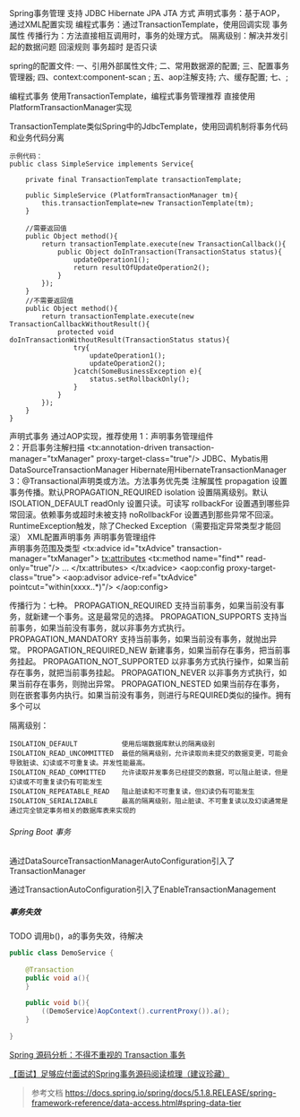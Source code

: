 
Spring事务管理
	支持
		JDBC
		Hibernate
		JPA
		JTA
	方式
		声明式事务：基于AOP，通过XML配置实现
		编程式事务：通过TransactionTemplate，使用回调实现
	事务属性
		传播行为：方法直接相互调用时，事务的处理方式。
		隔离级别：解决并发引起的数据问题
		回滚规则
		事务超时
		是否只读

	
spring的配置文件:
	一、引用外部属性文件;
	二、常用数据源的配置;
	三、配置事务管理器;
	四、context:component-scan
		<!-- 对包中的所有类进行扫描，以完成Bean创建和自动依赖注入的功能 -->;
	五、aop注解支持;
	六、缓存配置;
	七、<!-- Spring、MyBatis的整合，需要在 Spring 应用上下文中定义至少两样东西：一个SqlSessionFactory和至少一个数据映射器类（UserMapper->iocContext.xml）。 -->;

	
编程式事务
	使用TransactionTemplate，编程式事务管理推荐
	直接使用PlatformTransactionManager实现
	
TransactionTemplate类似Spring中的JdbcTemplate，使用回调机制将事务代码和业务代码分离

	示例代码：
	public class SimpleService implements Service{
	
		private final TransactionTemplate transactionTemplate;
		
		public SimpleService (PlatformTransactionManager tm){
			this.transactionTemplate=new TransactionTemplate(tm);
		}
		
		//需要返回值
		public Object method(){
			return transactionTemplate.execute(new TransactionCallback(){
				public Object doInTransaction(TransactionStatus status){
					updateOperation1();
					return resultOfUpdateOperation2();
				}
			});
		}
		//不需要返回值
		public Object method(){
			return transactionTemplate.execute(new TransactionCallbackWithoutResult(){
				protected void doInTransactionWithoutResult(TransactionStatus status){
					try{
						updateOperation1();
						updateOperation2();
					}catch(SomeBusinessException e){
						status.setRollbackOnly();
					}
				}
			});
		}
	}
	
	
声明式事务
	通过AOP实现，推荐使用
	1：声明事务管理组件	
		<bean id="txManager" class="org.springframework.jdbc.datasource.DataSourceTransactionManager">
			<property name="dataSource" ref=""/>
		</bean>
	2：开启事务注解扫描
		<tx:annotation-driven transaction-manager="txManager" proxy-target-class="true"/>
			JDBC、Mybatis用DataSourceTransactionManager
			Hibernate用HibernateTransactionManager
	3：@Transactional声明类或方法。方法事务优先类
		注解属性
		propagation	设置事务传播。默认PROPAGATION_REQUIRED
		isolation	设置隔离级别。默认ISOLATION_DEFAULT
		readOnly	设置只读。可读写
		rollbackFor	设置遇到哪些异常回滚。依赖事务或超时未被支持
		noRollbackFor	设置遇到那些异常不回滚。RuntimeException触发，除了Checked Exception（需要指定异常类型才能回滚）
	XML配置声明事务
		声明事务管理组件	
		<bean id="txManager" class="org.springframework.jdbc.datasource.DataSourceTransactionManager">
			<property name="dataSource" ref=""/>
		</bean>
		声明事务范围及类型
		<tx:advice id="txAdvice" transaction-manager="txManager">
			<tx:attributes>
				<tx:method name="find*" read-only="true"/>
				...
			</tx:attributes>
		</tx:advice>
		<aop:config proxy-target-class="true">
			<aop:advisor advice-ref="txAdvice" pointcut="within(xxxx..*)"/>
		</aop:config>
		

传播行为：七种。
	PROPAGATION_REQUIRED		支持当前事务，如果当前没有事务，就新建一个事务。这是最常见的选择。
	PROPAGATION_SUPPORTS		支持当前事务，如果当前没有事务，就以非事务方式执行。
	PROPAGATION_MANDATORY		支持当前事务，如果当前没有事务，就抛出异常。
	PROPAGATION_REQUIRED_NEW	新建事务，如果当前存在事务，把当前事务挂起。
	PROPAGATION_NOT_SUPPORTED	以非事务方式执行操作，如果当前存在事务，就把当前事务挂起。
	PROPAGATION_NEVER			以非事务方式执行，如果当前存在事务，则抛出异常。
	PROPAGATION_NESTED			如果当前存在事务，则在嵌套事务内执行。如果当前没有事务，则进行与REQUIRED类似的操作。拥有多个可以	
	
	
隔离级别：
	
	ISOLATION_DEFAULT			使用后端数据库默认的隔离级别
	ISOLATION_READ_UNCOMMITTED	最低的隔离级别，允许读取尚未提交的数据变更，可能会导致脏读、幻读或不可重复读。并发性能最高。
	ISOLATION_READ_COMMITTED	允许读取并发事务已经提交的数据，可以阻止脏读，但是幻读或不可重复读仍有可能发生
	ISOLATION_REPEATABLE_READ	阻止脏读和不可重复读，但幻读仍有可能发生
	ISOLATION_SERIALIZABLE		最高的隔离级别，阻止脏读、不可重复读以及幻读通常是通过完全锁定事务相关的数据库表来实现的

	
###### Spring Boot 事务

通过DataSourceTransactionManagerAutoConfiguration引入了TransactionManager

通过TransactionAutoConfiguration引入了EnableTransactionManagement

##### 事务失效

TODO 调用b()，a的事务失效，待解决

``` java
public class DemoService {
    
    @Transaction
    public void a(){
    }
    
    public void b(){
        ((DemoService)AopContext().currentProxy()).a();
    }
    
}
```

[Spring 源码分析：不得不重视的 Transaction 事务](https://mp.weixin.qq.com/s/btbapw-m_ENNo9EwhYV2sA)

[【面试】足够应付面试的Spring事务源码阅读梳理（建议珍藏）](https://mp.weixin.qq.com/s/Hsc9QjuTu36BrzAmLDHbHQ)

> 参考文档 https://docs.spring.io/spring/docs/5.1.8.RELEASE/spring-framework-reference/data-access.html#spring-data-tier
